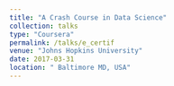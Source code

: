 ```yaml
---
title: "A Crash Course in Data Science"
collection: talks
type: "Coursera"
permalink: /talks/e_certif
venue: "Johns Hopkins University"
date: 2017-03-31
location: " Baltimore MD, USA"
---
```


